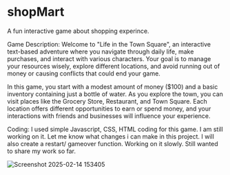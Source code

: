 # shopMart
A fun interactive game about shopping experince.

Game Description:
Welcome to "Life in the Town Square", an interactive text-based adventure where you navigate through daily life, make purchases, and interact with various characters. Your goal is to manage your resources wisely, explore different locations, and avoid running out of money or causing conflicts that could end your game.

In this game, you start with a modest amount of money ($100) and a basic inventory containing just a bottle of water. As you explore the town, you can visit places like the Grocery Store, Restaurant, and Town Square. Each location offers different opportunities to earn or spend money, and your interactions with friends and businesses will influence your experience.

Coding:
I used simple Javascript, CSS, HTML coding for this game. 
I am still working on it. Let me know what changes i can make in this project. I will also create a restart/ gameover function. Working on it slowly. Still wanted to share my work so far.

![Screenshot 2025-02-14 153405](https://github.com/user-attachments/assets/f4eb946c-57a1-45f3-9997-05943125f6a8)
